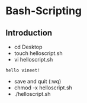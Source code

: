 # Bash-Scripting

## Introduction

- cd Desktop
- touch helloscript.sh
- vi helloscript.sh

```
hello vineet!
```
- save and quit (:wq)
- chmod -x helloscript.sh
- ./helloscript.sh

 
